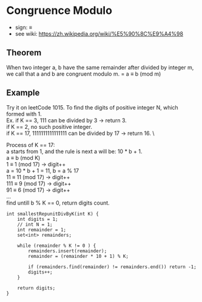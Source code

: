# Congruence Modulo

- sign: ≡
- see wiki: https://zh.wikipedia.org/wiki/%E5%90%8C%E9%A4%98

## Theorem
When two integer a, b have the same remainder after divided by integer m, we call that a and b are congruent modulo m.
= a ≡ b (mod m)

## Example
Try it on leetCode 1015. To find the digits of positive integer N, which formed with 1. \
Ex. if K == 3, 111 can be divided by 3 -> return 3. \
    if K == 2, no such positive integer. \
    if K == 17, 1111111111111111 can be divided by 17 -> return 16. \

Process of K == 17: \
a starts from 1, and the rule is next a will be: 10 * b + 1. \
a ≡ b (mod K) \
1 ≡ 1 (mod 17)                      → digit++ \
a = 10 * b + 1 = 11, b = a % 17 \
11 ≡ 11 (mod 17)                    → digit++ \
111 ≡ 9 (mod 17)                    → digit++ \
91 ≡ 6 (mod 17)                     → digit++ \
... \
find untill b % K == 0, return digits count.

```
int smallestRepunitDivByK(int K) {      
    int digits = 1;
    // int N = 1;
    int remainder = 1;
    set<int> remainders;
    
    while (remainder % K != 0 ) {
        remainders.insert(remainder);
        remainder = (remainder * 10 + 1) % K;
        
        if (remainders.find(remainder) != remainders.end()) return -1;
        digits++;
    }
    
    return digits;
}
```
